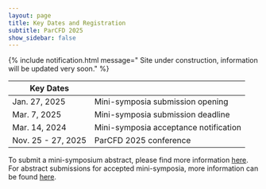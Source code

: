 ```yaml
---
layout: page
title: Key Dates and Registration
subtitle: ParCFD 2025
show_sidebar: false
---
```


{% include notification.html message="
Site under construction, information will be updated very soon." %}

|Key Dates||
| - | - |
| Jan. 27, 2025 | Mini-symposia submission opening |
| Mar. 7, 2025 | Mini-symposia submission deadline |
| Mar. 14, 2024 | Mini-symposia acceptance notification |
| Nov. 25 - 27, 2025 | ParCFD 2025 conference |

<!--
| Mar. 15, 2024 | Abstract submission opening |
| Jun. 5, 2024 (extended from May 01, 2024) | Abstract submission deadline |
| Jul. 8, 2024 | Abstract acceptance notification |
| Jul. 8, 2024 | Registration opening |
| Jul. 21, 2024 | Early-bird registration deadline |
| Aug. 9, 2024 | Registration deadline |
-->

To submit a mini-symposium abstract, please find more information [here](https://enes-merida.github.io/ParCFD2025.github.io/call-minisymposia/). For abstract submissions for accepted mini-symposia, more information can be found [here](https://enes-merida.github.io/ParCFD2025.github.io/call-papers/).

<!--
The registration opens on July 8th, 2024. You will have the following options:

| Registration | Student | Student (virtual) | Regular | Regular (virtual) |
| - | - | - | - | - |
| Early-bird | 420 € | 150 € | 580 € | 250 € | 
| Full | 525 € | 150 € | 725 € | 250 € |


 {% include notification.html message="Early-bird registration is possible until July 21st, 2024. The register open soon." %}
 
 -->